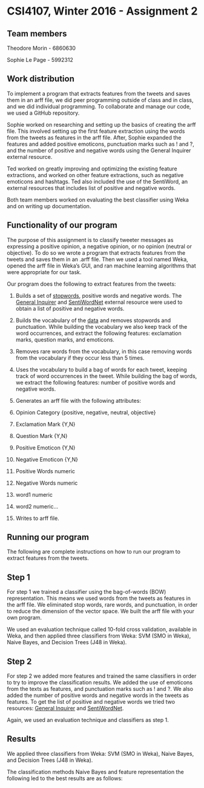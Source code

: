# CSI4107, Winter 2016 - Assignment 2

## Team members

Theodore Morin - 6860630

Sophie Le Page - 5992312

## Work distribution

To implement a program that extracts features from the tweets and saves them in an arff file, we did peer programming outside of class and in class, and we did individual programming. To collaborate and manage our code, we used a GitHub repository.

Sophie worked on researching and setting up the basics of creating the arff file. This involved setting up the first feature extraction using the words from the tweets as features in the arff file. After, Sophie expanded the features and added positive emoticons, punctuation marks such as ! and ?, and the number of positive and negative words using the General Inquirer external resource.

Ted worked on greatly improving and optimizing the existing feature extractions, and worked on other feature extractions, such as negative emoticons and hashtags. Ted also included the use of the SentiWord, an external resources that includes list of positive and negative words.

Both team members worked on evaluating the best classifier using Weka and on writing up documentation.

## Functionality of our program

The purpose of this assignment is to classify tweeter messages as expressing a positive opinion, a negative opinion, or no opinion (neutral or objective). To do so we wrote a program that extracts features from the tweets and saves them in an .arff file. Then we used a tool named Weka, opened the arff file in Weka’s GUI, and ran machine learning algorithms that were appropriate for our task.

Our program does the following to extract features from the tweets:

1. Builds a set of [stopwords](http://www.site.uottawa.ca/~diana/csi5180/StopWords), positive words and negative words. The [General Inquirer](http://www.site.uottawa.ca/~diana/csi4107/A2_2016.htm) and [SentiWordNet](http://sentiwordnet.isti.cnr.it/) external resource were used to obtain a list of positive and negative words.

2. Builds the vocabulary of the [data](http://www.site.uottawa.ca/~diana/csi4107/semeval_twitter_data.txt) and removes stopwords and punctuation. While building the vocabulary we also keep track of the word occurrences, and extract the following features: exclamation marks, question marks, and emoticons.

3. Removes rare words from the vocabulary, in this case removing words from the vocabulary if they occur less than 5 times.

4. Uses the vocabulary to build a bag of words for each tweet, keeping track of word occurrences in the tweet. While building the bag of words, we extract the following features: number of positive words and negative words.

5. Generates an arff file with the following attributes:
  1. Opinion Category {positive, negative, neutral, objective}
  2. Exclamation Mark {Y,N}
  3. Question Mark {Y,N}
  4. Positive Emoticon {Y,N}
  5. Negative Emoticon {Y,N}
  6. Positive Words numeric
  7. Negative Words numeric
  8. word1 numeric
  9. word2 numeric...

6. Writes to arff file.

## Running our program

The following are complete instructions on how to run our program to extract features from the tweets.

## Step 1

For step 1 we trained a classifier using the bag-of-words (BOW) representation. This means we used words from the tweets as features in the arff file. We eliminated stop words, rare words, and punctuation, in order to reduce the dimension of the vector space. We built the arff file with your own program.

We used an evaluation technique called 10-fold cross validation, available in Weka, and then applied three classifiers from Weka: SVM (SMO in Weka), Naive Bayes, and Decision Trees (J48 in Weka).

## Step 2

For step 2 we added more features and trained the same classifiers in order to try to improve the classification results. We added the use of emoticons from the texts as features, and punctuation marks such as ! and ?. We also added the number of positive words and negative words in the tweets as features. To get the list of positive and negative words we tried two resources: [General Inquirer](http://www.site.uottawa.ca/~diana/csi4107/A2_2016.htm) and [SentiWordNet](http://sentiwordnet.isti.cnr.it/).

Again, we used an evaluation technique and classifiers as step 1.

## Results

We applied three classifiers from Weka: SVM (SMO in Weka), Naive Bayes, and Decision Trees (J48 in Weka).

The classification methods Naive Bayes and feature representation the following led to the best results are as follows:
